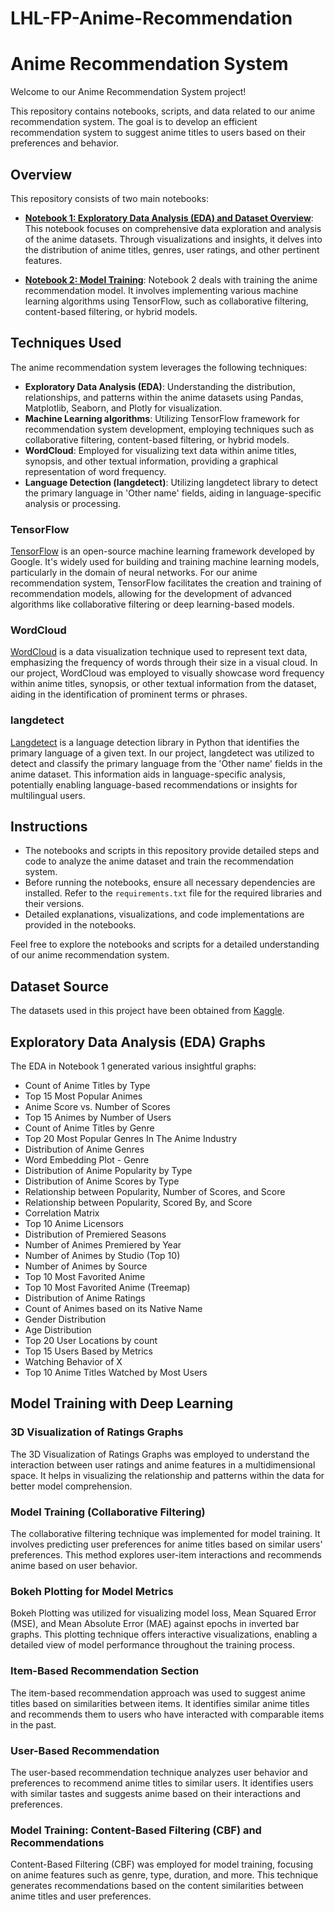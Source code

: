# LHL-FP-Anime-Recommendation

# Anime Recommendation System

Welcome to our Anime Recommendation System project!

This repository contains notebooks, scripts, and data related to our anime recommendation system. The goal is to develop an efficient recommendation system to suggest anime titles to users based on their preferences and behavior.

## Overview

This repository consists of two main notebooks:

- **[Notebook 1: Exploratory Data Analysis (EDA) and Dataset Overview](link_to_notebook1)**:
  This notebook focuses on comprehensive data exploration and analysis of the anime datasets. Through visualizations and insights, it delves into the distribution of anime titles, genres, user ratings, and other pertinent features.

- **[Notebook 2: Model Training](link_to_notebook2)**:
  Notebook 2 deals with training the anime recommendation model. It involves implementing various machine learning algorithms using TensorFlow, such as collaborative filtering, content-based filtering, or hybrid models.

## Techniques Used

The anime recommendation system leverages the following techniques:

- **Exploratory Data Analysis (EDA)**: Understanding the distribution, relationships, and patterns within the anime datasets using Pandas, Matplotlib, Seaborn, and Plotly for visualization.
- **Machine Learning algorithms**: Utilizing TensorFlow framework for recommendation system development, employing techniques such as collaborative filtering, content-based filtering, or hybrid models.
- **WordCloud**: Employed for visualizing text data within anime titles, synopsis, and other textual information, providing a graphical representation of word frequency.
- **Language Detection (langdetect)**: Utilizing langdetect library to detect the primary language in 'Other name' fields, aiding in language-specific analysis or processing.

### TensorFlow

[TensorFlow](https://www.tensorflow.org/) is an open-source machine learning framework developed by Google. It's widely used for building and training machine learning models, particularly in the domain of neural networks. For our anime recommendation system, TensorFlow facilitates the creation and training of recommendation models, allowing for the development of advanced algorithms like collaborative filtering or deep learning-based models.

### WordCloud

[WordCloud](https://github.com/amueller/word_cloud) is a data visualization technique used to represent text data, emphasizing the frequency of words through their size in a visual cloud. In our project, WordCloud was employed to visually showcase word frequency within anime titles, synopsis, or other textual information from the dataset, aiding in the identification of prominent terms or phrases.

### langdetect

[Langdetect](https://pypi.org/project/langdetect/) is a language detection library in Python that identifies the primary language of a given text. In our project, langdetect was utilized to detect and classify the primary language from the 'Other name' fields in the anime dataset. This information aids in language-specific analysis, potentially enabling language-based recommendations or insights for multilingual users.

## Instructions

- The notebooks and scripts in this repository provide detailed steps and code to analyze the anime dataset and train the recommendation system.
- Before running the notebooks, ensure all necessary dependencies are installed. Refer to the `requirements.txt` file for the required libraries and their versions.
- Detailed explanations, visualizations, and code implementations are provided in the notebooks.

Feel free to explore the notebooks and scripts for a detailed understanding of our anime recommendation system.

## Dataset Source

The datasets used in this project have been obtained from [Kaggle](https://www.kaggle.com/datasets/dbdmobile/myanimelist-dataset).

## Exploratory Data Analysis (EDA) Graphs

The EDA in Notebook 1 generated various insightful graphs:

- Count of Anime Titles by Type
- Top 15 Most Popular Animes
- Anime Score vs. Number of Scores
- Top 15 Animes by Number of Users
- Count of Anime Titles by Genre
- Top 20 Most Popular Genres In The Anime Industry
- Distribution of Anime Genres
- Word Embedding Plot - Genre
- Distribution of Anime Popularity by Type
- Distribution of Anime Scores by Type
- Relationship between Popularity, Number of Scores, and Score
- Relationship between Popularity, Scored By, and Score
- Correlation Matrix
- Top 10 Anime Licensors
- Distribution of Premiered Seasons
- Number of Animes Premiered by Year
- Number of Animes by Studio (Top 10)
- Number of Animes by Source
- Top 10 Most Favorited Anime
- Top 10 Most Favorited Anime (Treemap)
- Distribution of Anime Ratings
- Count of Animes based on its Native Name
- Gender Distribution
- Age Distribution
- Top 20 User Locations by count
- Top 15 Users Based by Metrics
- Watching Behavior of X
- Top 10 Anime Titles Watched by Most Users

## Model Training with Deep Learning

### 3D Visualization of Ratings Graphs

The 3D Visualization of Ratings Graphs was employed to understand the interaction between user ratings and anime features in a multidimensional space. It helps in visualizing the relationship and patterns within the data for better model comprehension.

### Model Training (Collaborative Filtering)

The collaborative filtering technique was implemented for model training. It involves predicting user preferences for anime titles based on similar users' preferences. This method explores user-item interactions and recommends anime based on user behavior.

### Bokeh Plotting for Model Metrics

Bokeh Plotting was utilized for visualizing model loss, Mean Squared Error (MSE), and Mean Absolute Error (MAE) against epochs in inverted bar graphs. This plotting technique offers interactive visualizations, enabling a detailed view of model performance throughout the training process.

### Item-Based Recommendation Section

The item-based recommendation approach was used to suggest anime titles based on similarities between items. It identifies similar anime titles and recommends them to users who have interacted with comparable items in the past.

### User-Based Recommendation

The user-based recommendation technique analyzes user behavior and preferences to recommend anime titles to similar users. It identifies users with similar tastes and suggests anime based on their interactions and preferences.

### Model Training: Content-Based Filtering (CBF) and Recommendations

Content-Based Filtering (CBF) was employed for model training, focusing on anime features such as genre, type, duration, and more. This technique generates recommendations based on the content similarities between anime titles and user preferences.

